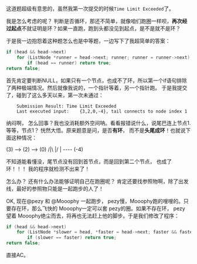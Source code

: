 这道题超级有意思的，虽然我第一次提交的时候`Time Limit Exceeded`了。

我是怎么考虑的呢？ 判断是否循环，那还不简单，就像咱们跑圈一样呗，**再次经过起点**不就证明是环？如果一直跑，跑到头都没见到起点，是不是就不是环？

于是我一边抱怨着这种题怎么也是中等题，一边写下了我超简单的答案：
```cpp
if (head && head->next)
    for (ListNode *runner = head->next; runner; runner = runner->next)
        if (head == runner) return true;
return false;
```

首先肯定要判断NULL，如果只有一个节点，也成不了环，所以第一个if语句排除了两种极端情况。然后就像我说的，一个指针等着，另一个指针跑。
于是我提交了，碰到了这么多天以来，第一次未通过：

        Submission Result: Time Limit Exceeded
        Last executed input:	{3,2,0,-4}, tail connects to node index 1
纳闷啊， 怎么回事？我也没消耗额外空间呐。看看报错说什么，说尾巴连上节点1. 等等，节点1？ 恍然大悟。原来题意是问，是否**有环**，
而不是**头尾成环**！也就说下面这种情况：

(3) --> (2) --> (0)
        /|\     \|/
         | ---- (-4)

不知道能看懂没，尾节点没有回到首节点，而是回到第二个节点， 也成了环！！！ 我的程序就检测不出来了！

怎么办？ 还有什么办法能够证明自己在跑圈呢？ 肯定还要找参照物啊，除了出发线，最好的参照物只能是一起跑步的人了！

OK, 现在@pezy 和 @Mooophy 一起跑步， pezy慢，Mooophy跑的嗖嗖的。只要存在环，那么飞快的 Mooophy一定可以套 pezy的圈。如果不存在环，
pezy 望着 Mooophy绝尘而去，将再也无法赶上他的脚步。于是我们修改了程序：

```cpp
if (head && head->next)
    for (ListNode *slower = head, *faster = head->next; faster && faster->next; slower = slower->next, faster = faster->next->next)
        if (slower == faster) return true;
return false;
```

直接AC。
